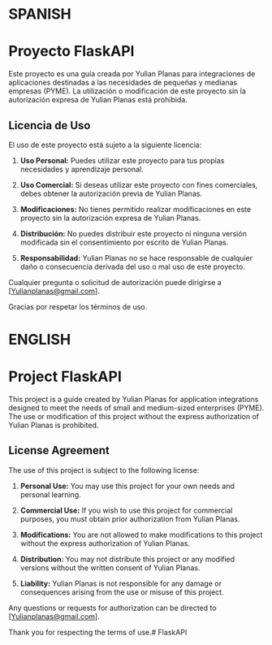# SPANISH
# Proyecto FlaskAPI

Este proyecto es una guía creada por Yulian Planas para integraciones de aplicaciones destinadas a las necesidades de pequeñas y medianas empresas (PYME). La utilización o modificación de este proyecto sin la autorización expresa de Yulian Planas está prohibida.

## Licencia de Uso

El uso de este proyecto está sujeto a la siguiente licencia:

1. **Uso Personal:** Puedes utilizar este proyecto para tus propias necesidades y aprendizaje personal.

2. **Uso Comercial:** Si deseas utilizar este proyecto con fines comerciales, debes obtener la autorización previa de Yulian Planas.

3. **Modificaciones:** No tienes permitido realizar modificaciones en este proyecto sin la autorización expresa de Yulian Planas.

4. **Distribución:** No puedes distribuir este proyecto ni ninguna versión modificada sin el consentimiento por escrito de Yulian Planas.

5. **Responsabilidad:** Yulian Planas no se hace responsable de cualquier daño o consecuencia derivada del uso o mal uso de este proyecto.

Cualquier pregunta o solicitud de autorización puede dirigirse a [Yulianplanas@gmail.com].

Gracias por respetar los términos de uso.

# ENGLISH

# Project FlaskAPI

This project is a guide created by Yulian Planas for application integrations designed to meet the needs of small and medium-sized enterprises (PYME). The use or modification of this project without the express authorization of Yulian Planas is prohibited.

## License Agreement

The use of this project is subject to the following license:

1. **Personal Use:** You may use this project for your own needs and personal learning.

2. **Commercial Use:** If you wish to use this project for commercial purposes, you must obtain prior authorization from Yulian Planas.

3. **Modifications:** You are not allowed to make modifications to this project without the express authorization of Yulian Planas.

4. **Distribution:** You may not distribute this project or any modified versions without the written consent of Yulian Planas.

5. **Liability:** Yulian Planas is not responsible for any damage or consequences arising from the use or misuse of this project.

Any questions or requests for authorization can be directed to [Yulianplanas@gmail.com].

Thank you for respecting the terms of use.# FlaskAPI
